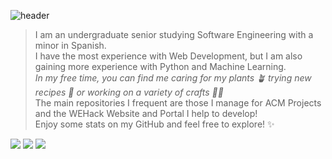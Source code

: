 ![header](https://capsule-render.vercel.app/api?type=waving&color=a1bf93&height=140&section=header&text=Hi%20I%20am%20Clara!&fontSize=50)
> I am an undergraduate senior studying Software Engineering with a minor in Spanish.
\
I have the most experience with Web Development, but I am also gaining more experience with Python and Machine Learning.
\
*In my free time, you can find me caring for my plants 🪴 trying new recipes 🍳 or working on a variety of crafts 🧶🎨*
\
The main repositories I frequent are those I manage for ACM Projects and the WEHack Website and Portal I help to develop!
\
Enjoy some stats on my GitHub and feel free to explore! ✨
>

![](http://github-profile-summary-cards.vercel.app/api/cards/profile-details?username=ClaraConner&theme=zenburn)
![](http://github-profile-summary-cards.vercel.app/api/cards/most-commit-language?username=ClaraConner&theme=zenburn)
![](http://github-profile-summary-cards.vercel.app/api/cards/stats?username=ClaraConner&theme=zenburn)


<!--
**ClaraConner/ClaraConner** is a ✨ _special_ ✨ repository because its `README.md` (this file) appears on your GitHub profile.

Here are some ideas to get you started:

- 🔭 I’m currently working on ...
- 🌱 I’m currently learning ...
- 👯 I’m looking to collaborate on ...
- 🤔 I’m looking for help with ...
- 💬 Ask me about ...
- 📫 How to reach me: ...
- 😄 Pronouns: ...
- ⚡ Fun fact: ...
-->
